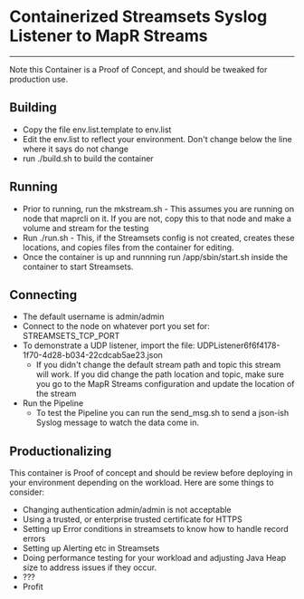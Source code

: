 # Containerized Streamsets Syslog Listener to MapR Streams
---------------
Note this Container is a Proof of Concept, and should be tweaked for production use. 


## Building

- Copy the file env.list.template to env.list
- Edit the env.list to reflect your environment. Don't change below the line where it says do not change
- run ./build.sh to build the container


## Running

- Prior to running, run the mkstream.sh - This assumes you are running on node that maprcli on it. If you are not, copy this to that node and make a volume and stream for the testing
- Run ./run.sh - This, if the Streamsets config is not created, creates these locations, and copies files from the container for editing. 
- Once the container is up and runnning run /app/sbin/start.sh inside the container to start Streamsets. 

## Connecting
- The default username is admin/admin
- Connect to the node on whatever port you set for: STREAMSETS_TCP_PORT
- To demonstrate a UDP listener, import the file: UDPListener6f6f4178-1f70-4d28-b034-22cdcab5ae23.json
  - If you didn't change the default stream path and topic this stream will work. If you did change the path location and topic, make sure you go to the MapR Streams configuration and update the location of the stream
- Run the Pipeline
  - To test the Pipeline you can run the send_msg.sh to send a json-ish Syslog message to watch the data come in. 

## Productionalizing

This container is Proof of concept and should be review before deploying in your environment depending on the workload. Here are some things to consider:

- Changing authentication admin/admin is not acceptable
- Using a trusted, or enterprise trusted certificate for HTTPS
- Setting up Error conditions in streamsets to know how to handle record errors
- Setting up Alerting etc in Streamsets
- Doing performance testing for your workload and adjusting Java Heap size to address issues if they occur. 
- ???
- Profit
